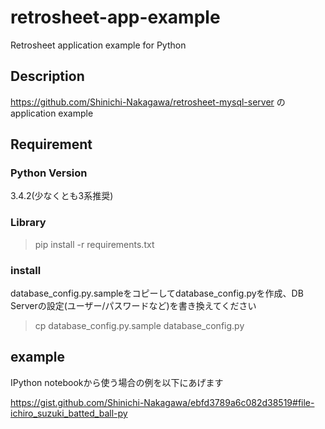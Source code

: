 # retrosheet-app-example
Retrosheet application example for Python

## Description

https://github.com/Shinichi-Nakagawa/retrosheet-mysql-server のapplication example

## Requirement

### Python Version

3.4.2(少なくとも3系推奨)

### Library
> pip install -r requirements.txt

### install

database_config.py.sampleをコピーしてdatabase_config.pyを作成、DB Serverの設定(ユーザー/パスワードなど)を書き換えてください

> cp database_config.py.sample database_config.py

## example

IPython notebookから使う場合の例を以下にあげます

https://gist.github.com/Shinichi-Nakagawa/ebfd3789a6c082d38519#file-ichiro_suzuki_batted_ball-py

